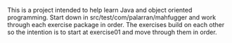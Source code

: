 This is a project intended to help learn Java and object oriented programming. Start down in src/test/com/palarran/mahfugger and work through each exercise package in order. The exercises build on each other so the intention is to start at exercise01 and move through them in order.
